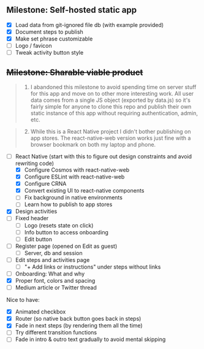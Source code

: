 ## Milestone: Self-hosted static app

- [x] Load data from git-ignored file db (with example provided)
- [x] Document steps to publish
- [x] Make set phrase customizable
- [ ] Logo / favicon
- [ ] Tweak activity button style

## ~~Milestone: Sharable viable product~~

> 1.  I abandoned this milestone to avoid spending time on server stuff for this app and move on to other more interesting work. All user data comes from a single JS object (exported by data.js) so it's fairly simple for anyone to clone this repo and publish their own static instance of this app without requiring authentication, admin, etc.

> 2.  While this is a React Native project I didn't bother publishing on app stores. The react-native-web version works just fine with a browser bookmark on both my laptop and phone.

- [ ] React Native (start with this to figure out design constraints and avoid rewriting code)
  - [x] Configure Cosmos with react-native-web
  - [x] Configure ESLint with react-native-web
  - [x] Configure CRNA
  - [x] Convert existing UI to react-native components
  - [ ] Fix background in native environments
  - [ ] Learn how to publish to app stores
- [x] Design activities
- [ ] Fixed header
  - [ ] Logo (resets state on click)
  - [ ] Info button to access onboarding
  - [ ] Edit button
- [ ] Register page (opened on Edit as guest)
  - [ ] Server, db and session
- [ ] Edit steps and activities page
  - [ ] "+ Add links or instructions" under steps without links
- [ ] Onboarding: What and why
- [x] Proper font, colors and spacing
- [ ] Medium article or Twitter thread

Nice to have:

- [x] Animated checkbox
- [x] Router (so native back button goes back in steps)
- [x] Fade in next steps (by rendering them all the time)
- [ ] Try different transition functions
- [ ] Fade in intro & outro text gradually to avoid mental skipping
